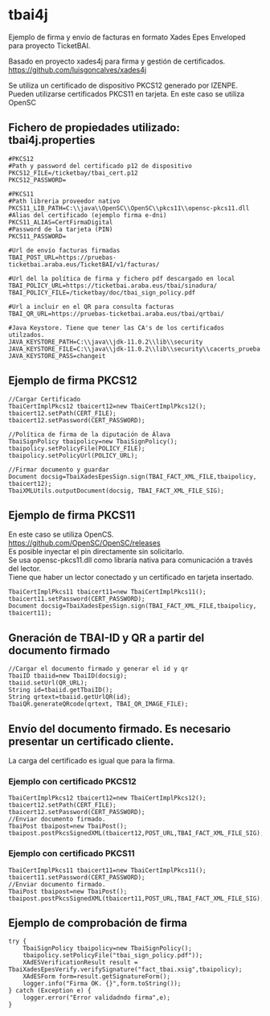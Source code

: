 # tbai4j
Ejemplo de firma y envío de facturas en formato  Xades Epes Enveloped para proyecto TicketBAI.

Basado en proyecto xades4j para firma y gestión de certificados.
https://github.com/luisgoncalves/xades4j

Se utiliza un certificado de dispositivo PKCS12 generado por IZENPE.  
Pueden utilizarse certificados PKCS11 en tarjeta. En este caso se utiliza OpenSC  

## Fichero de propiedades utilizado: tbai4j.properties
```
#PKCS12
#Path y password del certificado p12 de dispositivo
PKCS12_FILE=/ticketbay/tbai_cert.p12
PKCS12_PASSWORD=

#PKCS11
#Path libreria proveedor nativo
PKCS11_LIB_PATH=C:\\java\\OpenSC\\OpenSC\\pkcs11\\opensc-pkcs11.dll
#Alias del certificado (ejemplo firma e-dni)
PKCS11_ALIAS=CertFirmaDigital
#Password de la tarjeta (PIN)
PKCS11_PASSWORD=

#Url de envío facturas firmadas
TBAI_POST_URL=https://pruebas-ticketbai.araba.eus/TicketBAI/v1/facturas/

#Url del la política de firma y fichero pdf descargado en local
TBAI_POLICY_URL=https://ticketbai.araba.eus/tbai/sinadura/
TBAI_POLICY_FILE=/ticketbay/doc/tbai_sign_policy.pdf

#Url a incluir en el QR para consulta facturas
TBAI_QR_URL=https://pruebas-ticketbai.araba.eus/tbai/qrtbai/

#Java Keystore. Tiene que tener las CA's de los certificados utilzados.
JAVA_KEYSTORE_PATH=C:\\java\\jdk-11.0.2\\lib\\security
JAVA_KEYSTORE_FILE=C:\\java\\jdk-11.0.2\\lib\\security\\cacerts_prueba
JAVA_KEYSTORE_PASS=changeit
```

## Ejemplo de firma PKCS12
```
//Cargar Certificado
TbaiCertImplPkcs12 tbaicert12=new TbaiCertImplPkcs12();
tbaicert12.setPath(CERT_FILE);
tbaicert12.setPassword(CERT_PASSWORD);			

//Política de firma de la diputación de Álava
TbaiSignPolicy tbaipolicy=new TbaiSignPolicy();
tbaipolicy.setPolicyFile(POLICY_FILE);
tbaipolicy.setPolicyUrl(POLICY_URL);

//Firmar documento y guardar					
Document docsig=TbaiXadesEpesSign.sign(TBAI_FACT_XML_FILE,tbaipolicy, tbaicert12);
TbaiXMLUtils.outputDocument(docsig, TBAI_FACT_XML_FILE_SIG);
```

## Ejemplo de firma PKCS11
En este caso se utiliza OpenCS.  
https://github.com/OpenSC/OpenSC/releases  
Es posible inyectar el pin directamente sin solicitarlo.  
Se usa opensc-pkcs11.dll como libraría nativa para comunicación a través del lector.  
Tiene que haber un lector conectado y un certificado en tarjeta insertado.
```					
TbaiCertImplPkcs11 tbaicert11=new TbaiCertImplPkcs11();
tbaicert11.setPassword(CERT_PASSWORD);
Document docsig=TbaiXadesEpesSign.sign(TBAI_FACT_XML_FILE,tbaipolicy, tbaicert11);
```

## Gneración de TBAI-ID y QR a partir del documento firmado
```
//Cargar el documento firmado y generar el id y qr
TbaiID tbaiid=new TbaiID(docsig);
tbaiid.setUrl(QR_URL);
String id=tbaiid.getTbaiID();	
String qrtext=tbaiid.getUrlQR(id);
TbaiQR.generateQRcode(qrtext, TBAI_QR_IMAGE_FILE);
```

## Envío del documento firmado. Es necesario presentar un certificado cliente.
La carga del certificado es igual que para la firma.

### Ejemplo con certificado PKCS12
```
TbaiCertImplPkcs12 tbaicert12=new TbaiCertImplPkcs12();
tbaicert12.setPath(CERT_FILE);
tbaicert12.setPassword(CERT_PASSWORD);
//Enviar documento firmado.
TbaiPost tbaipost=new TbaiPost();
tbaipost.postPkcsSignedXML(tbaicert12,POST_URL,TBAI_FACT_XML_FILE_SIG);
```
### Ejemplo con certificado PKCS11
```
TbaiCertImplPkcs11 tbaicert11=new TbaiCertImplPkcs11();
tbaicert11.setPassword(CERT_PASSWORD);
//Enviar documento firmado.
TbaiPost tbaipost=new TbaiPost();
tbaipost.postPkcsSignedXML(tbaicert11,POST_URL,TBAI_FACT_XML_FILE_SIG);
```

## Ejemplo de comprobación de firma
```
try { 	 
	TbaiSignPolicy tbaipolicy=new TbaiSignPolicy();
	tbaipolicy.setPolicyFile("tbai_sign_policy.pdf"));
	XAdESVerificationResult result = TbaiXadesEpesVerify.verifySignature("fact_tbai.xsig",tbaipolicy);
	XAdESForm form=result.getSignatureForm();
	logger.info("Firma OK. {}",form.toString());
} catch (Exception e) {
	logger.error("Error validadndo firma",e);
}
```
